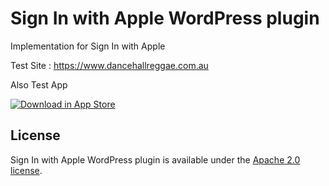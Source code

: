 # Sign In with Apple WordPress plugin

Implementation for Sign In with Apple

Test Site : https://www.dancehallreggae.com.au

Also Test App 

[![Download in App Store][3]][2]

[2]: https://itunes.apple.com/au/app/dancehall-reggae-australia/id405833609?mt=8
[3]: https://storecard.app/app-store.pngg

## License

Sign In with Apple WordPress plugin is available under the [Apache 2.0 license](http://www.apache.org/licenses/LICENSE-2.0.html).

